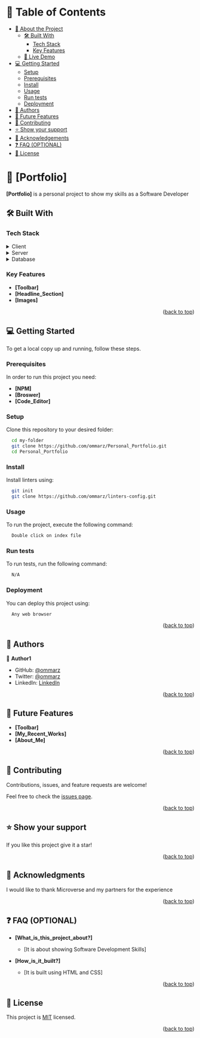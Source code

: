 <!-- TABLE OF CONTENTS -->


# 📗 Table of Contents

- [📖 About the Project](#about-project)
  - [🛠 Built With](#built-with)
    - [Tech Stack](#tech-stack)
    - [Key Features](#key-features)
  - [🚀 Live Demo](#live-demo)
- [💻 Getting Started](#getting-started)
  - [Setup](#setup)
  - [Prerequisites](#prerequisites)
  - [Install](#install)
  - [Usage](#usage)
  - [Run tests](#run-tests)
  - [Deployment](#deployment)
- [👥 Authors](#authors)
- [🔭 Future Features](#future-features)
- [🤝 Contributing](#contributing)
- [⭐️ Show your support](#support)
- [🙏 Acknowledgements](#acknowledgements)
- [❓ FAQ (OPTIONAL)](#faq)
- [📝 License](#license)

<!-- PROJECT DESCRIPTION -->

# 📖 [Portfolio]

**[Portfolio]** is a personal project to show my skills as a Software Developer

## 🛠 Built With

### Tech Stack

<details>
  <summary>Client</summary>
  <ul>
    <li><a href="https://developer.mozilla.org/en-US/docs/Web/HTML">HTML</a></li>
    <li><a href="https://developer.mozilla.org/en-US/docs/Learn/Getting_started_with_the_web/CSS_basics">CSS</a></li>
    <li><a href="https://developer.mozilla.org/en-US/docs/Learn/Getting_started_with_the_web/JavaScript_basics">Javascript</a></li>
  </ul>
</details>

<details>
  <summary>Server</summary>
  <ul>
    <li><a href=></a></li>
  </ul>
</details>

<details>
<summary>Database</summary>
  <ul>
    <li><a href=></a></li>
  </ul>
</details>

<!-- Features -->

### Key Features

- **[Toolbar]**
- **[Headline_Section]**
- **[Images]**

<p align="right">(<a href="#readme-top">back to top</a>)</p>

<!-- GETTING STARTED -->

## 💻 Getting Started

To get a local copy up and running, follow these steps.

### Prerequisites

In order to run this project you need:

- **[NPM]**
- **[Broswer]**
- **[Code_Editor]**

### Setup

Clone this repository to your desired folder:

```sh
  cd my-folder
  git clone https://github.com/ommarz/Personal_Portfolio.git
  cd Personal_Portfolio
```

### Install

Install linters using:

```sh
  git init
  git clone https://github.com/ommarz/linters-config.git
```

### Usage

To run the project, execute the following command:

```sh
  Double click on index file
```

### Run tests

To run tests, run the following command:

```sh
  N/A
```

### Deployment

You can deploy this project using:

```sh
  Any web browser
```

<p align="right">(<a href="#readme-top">back to top</a>)</p>

<!-- AUTHORS -->

## 👥 Authors

👤 **Author1**

- GitHub: [@ommarz](https://github.com/ommarz)
- Twitter: [@ommarz](https://twitter.com/ommarz)
- LinkedIn: [LinkedIn](https://linkedin.com/in/ommarz)

<p align="right">(<a href="#readme-top">back to top</a>)</p>

<!-- FUTURE FEATURES -->

## 🔭 Future Features

- **[Toolbar]**
- **[My_Recent_Works]**
- **[About_Me]**

<p align="right">(<a href="#readme-top">back to top</a>)</p>

<!-- CONTRIBUTING -->

## 🤝 Contributing

Contributions, issues, and feature requests are welcome!

Feel free to check the [issues page](../../issues/).

<p align="right">(<a href="#readme-top">back to top</a>)</p>

<!-- SUPPORT -->

## ⭐️ Show your support

If you like this project give it a star!

<p align="right">(<a href="#readme-top">back to top</a>)</p>

<!-- ACKNOWLEDGEMENTS -->

## 🙏 Acknowledgments

I would like to thank Microverse and my partners for the experience

<p align="right">(<a href="#readme-top">back to top</a>)</p>

<!-- FAQ (optional) -->

## ❓ FAQ (OPTIONAL)

- **[What_is_this_project_about?]**

  - [It is about showing Software Development Skills]
- **[How_is_it_built?]**

  - [It is built using HTML and CSS]

<p align="right">(<a href="#readme-top">back to top</a>)</p>

<!-- LICENSE -->

## 📝 License

This project is [MIT](./MIT.md) licensed.

<p align="right">(<a href="#readme-top">back to top</a>)</p>
